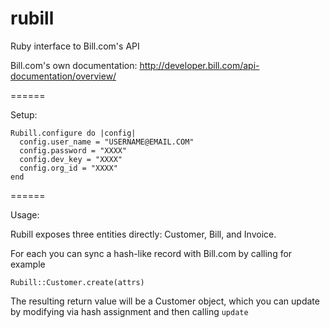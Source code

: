 rubill
======

Ruby interface to Bill.com's API

Bill.com's own documentation: http://developer.bill.com/api-documentation/overview/

======

Setup:

```
Rubill.configure do |config|
  config.user_name = "USERNAME@EMAIL.COM"
  config.password = "XXXX"
  config.dev_key = "XXXX"
  config.org_id = "XXXX"
end
```

======

Usage:

Rubill exposes three entities directly: Customer, Bill, and Invoice.

For each you can sync a hash-like record with Bill.com by calling for example

```
Rubill::Customer.create(attrs)
```

The resulting return value will be a Customer object, which you can update by modifying via hash assignment and then calling `update`
